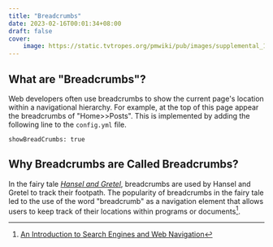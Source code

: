 ```yaml
---
title: "Breadcrumbs"
date: 2023-02-16T00:01:34+08:00
draft: false
cover:
    image: https://static.tvtropes.org/pmwiki/pub/images/supplemental_1-web_8322.jpg
---
```


## What are "Breadcrumbs"?

Web developers often use breadcrumbs to show the current page's location within a navigational hierarchy. For example, at the top of this page appear the breadcrumbs of "Home>>Posts". This is implemented by adding the following line to the `config.yml` file.

    showBreadCrumbs: true

## Why Breadcrumbs are Called Breadcrumbs?
In the fairy tale [*Hansel and Gretel*](https://en.wikipedia.org/wiki/Hansel_and_Gretel), breadcrumbs are used by Hansel and Gretel to track their footpath. The popularity of breadcrumbs in the fairy tale led to the use of the word "breadcrumb" as a navigation element that allows users to keep track of their locations within programs or documents[^1].

[^1]:[An Introduction to Search Engines and Web Navigation](https://books.google.com.hk/books?id=mDI72_9-bw0C&pg=PA221&redir_esc=y#v=onepage&q&f=false)